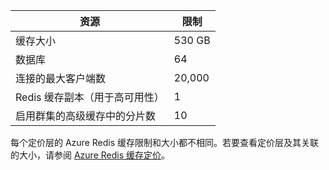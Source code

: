 | 资源 | 限制 |
|---------------------------------------------|----------------------------------------|
| 缓存大小 | 530 GB |
| 数据库 | 64 |
| 连接的最大客户端数 | 20,000 |
| Redis 缓存副本（用于高可用性） | 1 |
| 启用群集的高级缓存中的分片数 | 10 |

每个定价层的 Azure Redis 缓存限制和大小都不相同。若要查看定价层及其关联的大小，请参阅 [Azure Redis 缓存定价](/home/features/redis-cache/#price)。

<!---HONumber=Mooncake_0215_2016-->